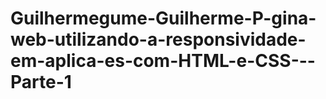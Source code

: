 # Guilhermegume-Guilherme-P-gina-web-utilizando-a-responsividade-em-aplica-es-com-HTML-e-CSS---Parte-1